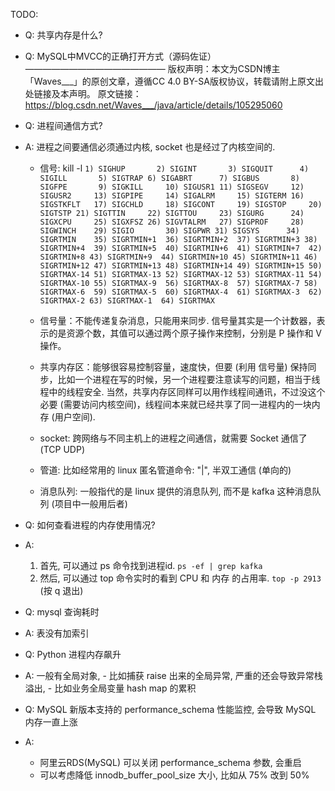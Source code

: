 

TODO:


  

- Q: 共享内存是什么?
- Q: MySQL中MVCC的正确打开方式（源码佐证）
————————————————
版权声明：本文为CSDN博主「Waves___」的原创文章，遵循CC 4.0 BY-SA版权协议，转载请附上原文出处链接及本声明。
原文链接：https://blog.csdn.net/Waves___/java/article/details/105295060


- Q: 进程间通信方式?
- A: 进程之间要通信必须通过内核, socket 也是经过了内核空间的.
    - 信号:  kill -l
            ```
             1) SIGHUP       2) SIGINT       3) SIGQUIT      4) SIGILL       5) SIGTRAP
             6) SIGABRT      7) SIGBUS       8) SIGFPE       9) SIGKILL     10) SIGUSR1
            11) SIGSEGV     12) SIGUSR2     13) SIGPIPE     14) SIGALRM     15) SIGTERM
            16) SIGSTKFLT   17) SIGCHLD     18) SIGCONT     19) SIGSTOP     20) SIGTSTP
            21) SIGTTIN     22) SIGTTOU     23) SIGURG      24) SIGXCPU     25) SIGXFSZ
            26) SIGVTALRM   27) SIGPROF     28) SIGWINCH    29) SIGIO       30) SIGPWR
            31) SIGSYS      34) SIGRTMIN    35) SIGRTMIN+1  36) SIGRTMIN+2  37) SIGRTMIN+3
            38) SIGRTMIN+4  39) SIGRTMIN+5  40) SIGRTMIN+6  41) SIGRTMIN+7  42) SIGRTMIN+8
            43) SIGRTMIN+9  44) SIGRTMIN+10 45) SIGRTMIN+11 46) SIGRTMIN+12 47) SIGRTMIN+13
            48) SIGRTMIN+14 49) SIGRTMIN+15 50) SIGRTMAX-14 51) SIGRTMAX-13 52) SIGRTMAX-12
            53) SIGRTMAX-11 54) SIGRTMAX-10 55) SIGRTMAX-9  56) SIGRTMAX-8  57) SIGRTMAX-7
            58) SIGRTMAX-6  59) SIGRTMAX-5  60) SIGRTMAX-4  61) SIGRTMAX-3  62) SIGRTMAX-2
            63) SIGRTMAX-1  64) SIGRTMAX
            ```
      
    - 信号量：不能传递复杂消息，只能用来同步. 
            信号量其实是一个计数器，表示的是资源个数，其值可以通过两个原子操作来控制，分别是 P 操作和 V 操作。
    
    - 共享内存区：能够很容易控制容量，速度快，但要 (利用 信号量) 保持同步，比如一个进程在写的时候，另一个进程要注意读写的问题，相当于线程中的线程安全.
                当然，共享内存区同样可以用作线程间通讯，不过没这个必要 (需要访问内核空间)，线程间本来就已经共享了同一进程内的一块内存 (用户空间).
    
    - socket: 跨网络与不同主机上的进程之间通信，就需要 Socket 通信了 (TCP UDP)
      
    - 管道: 比如经常用的 linux 匿名管道命令: "|", 半双工通信 (单向的) 
      
    - 消息队列: 一般指代的是 linux 提供的消息队列, 而不是 kafka 这种消息队列 (项目中一般用后者)


- Q: 如何查看进程的内存使用情况?
- A:
    1. 首先, 可以通过 ps 命令找到进程id. `ps -ef | grep kafka`
    2. 然后, 可以通过 top 命令实时的看到 CPU 和 内存 的占用率. `top -p 2913` (按 q 退出)

- Q: mysql 查询耗时
- A: 表没有加索引

- Q: Python 进程内存飙升
- A: 一般有全局对象, 
      - 比如捕获 raise 出来的全局异常, 严重的还会导致异常栈溢出, 
      - 比如业务全局变量 hash map 的累积

- Q: MySQL 新版本支持的 performance_schema 性能监控, 会导致 MySQL 内存一直上涨
- A: 
    - 阿里云RDS(MySQL) 可以关闭 performance_schema 参数, 会重启
    - 可以考虑降低 innodb_buffer_pool_size 大小, 比如从 75% 改到 50%





